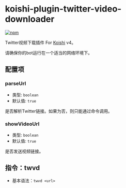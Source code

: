 # koishi-plugin-twitter-video-downloader

[![npm](https://img.shields.io/npm/v/koishi-plugin-twitter-video-downloader?style=flat-square)](https://www.npmjs.com/package/koishi-plugin-twitter-video-downloader)

Twitter视频下载插件 For [Koishi](https://github.com/koishijs/koishi) v4。

请确保你的bot运行在一个适当的网络环境下。

## 配置项

### parseUrl

- 类型: `boolean`
- 默认值: `true`

是否解析Twitter链接。如果为否，则只能通过命令调用。

### showVideoUrl

- 类型: `boolean`
- 默认值: `true`

是否发送视频链接。

## 指令：twvd

- 基本语法：`twvd <url>`
